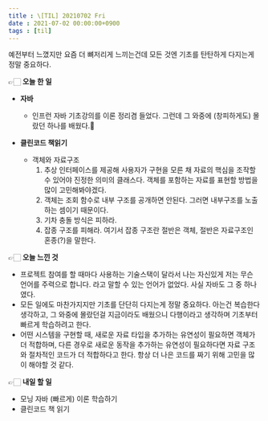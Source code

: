 ```yaml
---
title : \[TIL] 20210702 Fri
date : 2021-07-02 00:00:00+0900
tags : [til]
---
```


예전부터 느꼈지만 요즘 더 뼈저리게 느끼는건데 모든 것엔 기초를 탄탄하게 다지는게 정말 중요하다.

👉🏻 **오늘 한 일**
- **자바**
	- 인프런 자바 기초강의를 이론 정리겸 들었다. 그런데 그 와중에 (창피하게도) 몰랐던 하나를 배웠다.🤭

- **클린코드 책읽기**
	- 객체와 자료구조
		1. 추상 인터페이스를 제공해 사용자가 구현을 모른 채 자료의 핵심을 조작할 수 있어야 진정한 의미의 클래스다. 객체를 포함하는 자료를 표현할 방법을 많이 고민해봐야겠다.
		2. 객체는 조회 함수로 내부 구조를 공개하면 안된다. 그러면 내부구조를 노출하는 셈이기 때문이다.
		3. 기차 충돌 방식은 피하라.
		4. 잡종 구조를 피해라. 여기서 잡종 구조란 절반은 객체, 절반은 자료구조인 혼종(?)을 말한다.

👉🏻 **오늘 느낀 것**
- 프로젝트 참여를 할 때마다 사용하는 기술스택이 달라서 나는 자신있게 저는 무슨 언어를 주력으로 합니다. 라고 말할 수 있는 언어가 없었다. 사실 자바도 그 중 하나였다.
- 모든 일에도 마찬가지지만 기초를 단단히 다지는게 정말 중요하다. 아는건 복습한다 생각하고, 그 와중에 몰랐던걸 지금이라도 배웠으니 다행이라고 생각하며 기초부터 빠르게 학습하려고 한다.
- 어떤 시스템을 구현할 때, 새로운 자료 타입을 추가하는 유연성이 필요하면 객체가 더 적합하며, 다른 경우로 새로운 동작을 추가하는 유연성이 필요하다면 자료 구조와 절차적인 코드가 더 적합하다고 한다. 항상 더 나은 코드를 짜기 위해 고민을 많이 해야할 것 같다.

👉🏻 **내일 할 일**
- 모닝 자바 (빠르게) 이론 학습하기
- 클린코드 책 읽기
